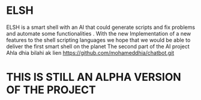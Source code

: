 # ELSH
ELSH is a smart shell with an AI that could generate scripts and fix problems and automate some functionalities . With the new Implementation of a new features to the shell scripting languages we hope that we would be able to deliver the first smart shell on the planet 
The second part of the AI project 
Ahla dhia bilahi ak lien
https://github.com/mohameddhia/chatbot.git

# THIS  IS STILL AN ALPHA VERSION OF THE PROJECT
